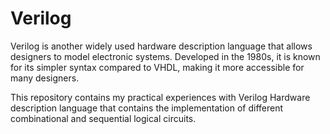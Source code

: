 # Verilog

Verilog is another widely used hardware description language that allows designers to model electronic systems. Developed in the 1980s, it is known for its simpler syntax compared to VHDL, making it more accessible for many designers. 

This repository contains my practical experiences with Verilog Hardware description language
that contains the implementation of different combinational and sequential logical circuits.

